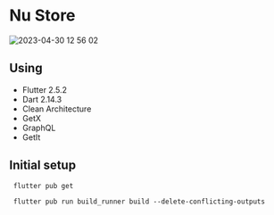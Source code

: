 # Nu Store

![2023-04-30 12 56 02](https://user-images.githubusercontent.com/7091882/235363171-151386a1-9884-4c21-ba2c-e7d7094b2a2b.gif)


## Using

- Flutter 2.5.2
- Dart 2.14.3
- Clean Architecture
- GetX
- GraphQL
- GetIt

## Initial setup

```shell
 flutter pub get
```
```shell
 flutter pub run build_runner build --delete-conflicting-outputs
```
